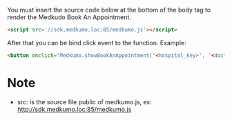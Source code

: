 You must insert the source code below at the bottom of the body tag to render the Medkudo Book An Appointment.

```html
<script src='//sdk.medkumo.loc:85/medkumo.js'></script>
```
After that you can be bind click event to the function.
Example:
```html
<button onclick="Medkumo.showBookAnAppointment('<hospital_key>', '<doctor_key>')">Booking</button>
```
# Note

- src: is the source file public of medkumo.js, ex: <http://sdk.medkumo.loc:85/medkumo.js>
